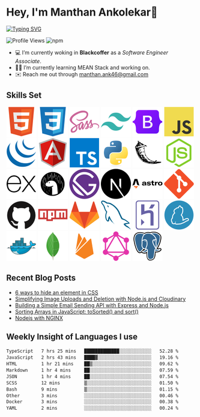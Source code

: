 # Hey, I'm Manthan Ankolekar👋

[![Typing SVG](https://readme-typing-svg.demolab.com?font=Fira+Code&pause=1000&width=435&lines=Front+End+Developer;Learn%2C+Build%2C+Repeat)](https://git.io/typing-svg)

![Profile Views](https://komarev.com/ghpvc/?username=manthanank&color=brightgreen)
![npm](https://img.shields.io/npm/dt/manthanank)
<!-- ![npm](https://img.shields.io/npm/dw/manthanank)
![npm](https://img.shields.io/npm/dm/manthanank)
![npm](https://img.shields.io/npm/dy/manthanank) -->

- 💻 I’m currently woking in **Blackcoffer** as a *Software Engineer Associate*.
- 🧑‍💻 I’m currently learning MEAN Stack and working on.
- ✉️ Reach me out through [manthan.ank46@gmail.com](mailto:manthan.ank46@gmail.com)

## Skills Set

![HTML5](/assets/svg/html.svg)
![CSS3](/assets/svg/css.svg)
![SASS](/assets/svg/sass.svg)
![TailwindCSS](/assets/svg/tailwindcss.svg)
![Bootstrap](/assets/svg/bootstrap.svg)
![JavaScript](/assets/svg/javascript.svg)
![jQuery](/assets/svg/jquery.svg)
![Angular](/assets/svg/angular.svg)
![Typescript](/assets/svg/typescript.svg)
![Python](/assets/svg/python.svg)
![Flask](/assets/svg/flask.svg)
![Node.js](/assets/svg/nodejs.svg)
![Express](/assets/svg/express.svg)
![Deno](/assets/svg/deno.svg)
![Gatsby](/assets/svg/gatsby.svg)
![NextJs](/assets/svg/nextjs.svg)
![Astro](/assets/svg/astro.svg)
![Git](/assets/svg/git.svg)
![GitHub](/assets/svg/github.svg)
![Npm](/assets/svg/npm.svg)
![GitLab](/assets/svg/gitlab.svg)
![MySQL](/assets/svg/mysql.svg)
![Heroku](/assets/svg/heroku.svg)
![Yarn](/assets/svg/yarn.svg)
![Docker](/assets/svg/docker.svg)
![MongoDB](/assets/svg//mongodb.svg)
![Firebase](/assets/svg/firebase.svg)
![GraphQL](/assets/svg/graphql.svg)
![Postgresql](/assets/svg/postgresql.svg)

## Recent Blog Posts

<!-- BLOG-POST-LIST:START -->
- [6 ways to hide an element in CSS](https://dev.to/manthanank/6-ways-to-hide-an-element-in-css-2e10)
- [Simplifying Image Uploads and Deletion with Node.js and Cloudinary](https://dev.to/manthanank/simplifying-image-uploads-and-deletion-with-nodejs-and-cloudinary-e6p)
- [Building a Simple Email Sending API with Express and Node.js](https://dev.to/manthanank/building-a-simple-email-sending-api-with-express-and-nodejs-eln)
- [Sorting Arrays in JavaScript: toSorted&lpar;&rpar; and sort&lpar;&rpar;](https://dev.to/manthanank/sorting-arrays-in-javascript-tosorted-and-sort-4pf6)
- [Nodejs with NGINX](https://dev.to/manthanank/nodejs-with-nginx-35d1)
<!-- BLOG-POST-LIST:END -->

## Weekly Insight of Languages I use

<!--START_SECTION:waka-->

```txt
TypeScript   7 hrs 25 mins   █████████████░░░░░░░░░░░░   52.28 %
JavaScript   2 hrs 43 mins   ████▓░░░░░░░░░░░░░░░░░░░░   19.16 %
HTML         1 hr 21 mins    ██▒░░░░░░░░░░░░░░░░░░░░░░   09.62 %
Markdown     1 hr 4 mins     ██░░░░░░░░░░░░░░░░░░░░░░░   07.59 %
JSON         1 hr 4 mins     ██░░░░░░░░░░░░░░░░░░░░░░░   07.54 %
SCSS         12 mins         ▒░░░░░░░░░░░░░░░░░░░░░░░░   01.50 %
Bash         9 mins          ▒░░░░░░░░░░░░░░░░░░░░░░░░   01.15 %
Other        3 mins          ░░░░░░░░░░░░░░░░░░░░░░░░░   00.46 %
Docker       3 mins          ░░░░░░░░░░░░░░░░░░░░░░░░░   00.38 %
YAML         2 mins          ░░░░░░░░░░░░░░░░░░░░░░░░░   00.24 %
```

<!--END_SECTION:waka-->
